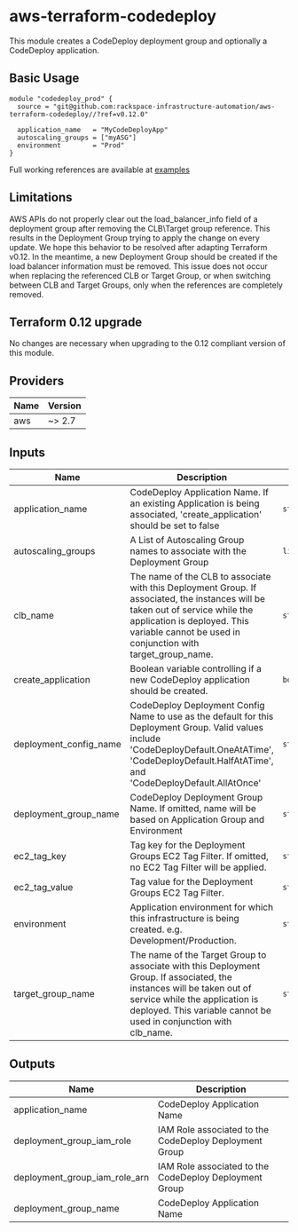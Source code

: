 # aws-terraform-codedeploy

This module creates a CodeDeploy deployment group and optionally a CodeDeploy application.

## Basic Usage

```
module "codedeploy_prod" {
  source = "git@github.com:rackspace-infrastructure-automation/aws-terraform-codedeploy//?ref=v0.12.0"

  application_name   = "MyCodeDeployApp"
  autoscaling_groups = ["myASG"]
  environment        = "Prod"
}
```

Full working references are available at [examples](examples)
## Limitations

AWS APIs do not properly clear out the load\_balancer\_info field of a deployment group after removing the CLB\Target group reference.  This results in the Deployment Group trying to apply the change on every update.  We hope this behavior to be resolved after adapting Terraform v0.12.  In the meantime, a new Deployment Group should be created if the load balancer information must be removed.  This issue does not occur when replacing the referenced CLB or Target Group, or when switching between CLB and Target Groups, only when the references are completely removed.

## Terraform 0.12 upgrade
 No changes are necessary when upgrading to the 0.12 compliant version of this module.

## Providers

| Name | Version |
|------|---------|
| aws | ~> 2.7 |

## Inputs

| Name | Description | Type | Default | Required |
|------|-------------|------|---------|:-----:|
| application\_name | CodeDeploy Application Name.  If an existing Application is being associated, 'create\_application' should be set to false | `string` | n/a | yes |
| autoscaling\_groups | A List of Autoscaling Group names to associate with the Deployment Group | `list(string)` | `[]` | no |
| clb\_name | The name of the CLB to associate with this Deployment Group.  If associated, the instances will be taken out of service while the application is deployed.   This variable cannot be used in conjunction with target\_group\_name. | `string` | `""` | no |
| create\_application | Boolean variable controlling if a new CodeDeploy application should be created. | `bool` | `true` | no |
| deployment\_config\_name | CodeDeploy Deployment Config Name to use as the default for this Deployment Group.  Valid values include 'CodeDeployDefault.OneAtATime', 'CodeDeployDefault.HalfAtATime', and 'CodeDeployDefault.AllAtOnce' | `string` | `"CodeDeployDefault.OneAtATime"` | no |
| deployment\_group\_name | CodeDeploy Deployment Group Name.  If omitted, name will be based on Application Group and Environment | `string` | `""` | no |
| ec2\_tag\_key | Tag key for the Deployment Groups EC2 Tag Filter.  If omitted, no EC2 Tag Filter will be applied. | `string` | `""` | no |
| ec2\_tag\_value | Tag value for the Deployment Groups EC2 Tag Filter. | `string` | `""` | no |
| environment | Application environment for which this infrastructure is being created. e.g. Development/Production. | `string` | `"Production"` | no |
| target\_group\_name | The name of the Target Group to associate with this Deployment Group.  If associated, the instances will be taken out of service while the application is deployed.  This variable cannot be used in conjunction with clb\_name. | `string` | `""` | no |

## Outputs

| Name | Description |
|------|-------------|
| application\_name | CodeDeploy Application Name |
| deployment\_group\_iam\_role | IAM Role associated to the CodeDeploy Deployment Group |
| deployment\_group\_iam\_role\_arn | IAM Role associated to the CodeDeploy Deployment Group |
| deployment\_group\_name | CodeDeploy Application Name |

